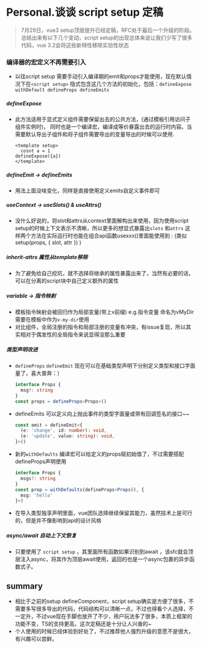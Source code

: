 # **Personal.谈谈 script setup 定稿**

> 7月29日，vue3 setup顶层提升已经定稿，RFC处于最后一个升级的阶段。总结出来有以下几个变动，script setup的出现总体来说让我们少写了很多代码，vue 3.2会将这些新特性移除实验性状态



### 编译器的宏定义不再需要引入

- 以往script setup 需要手动引入编译期的emit和props才能使用，现在默认情况下在`<script setup>` 隐式包含这几个方法的初始化，包括：`defineExpose withDefault defineProps defineEmits`



##### defineExpose

- 此方法适用于显式定义组件需要保留出去的公共方法，(通过模板引用访问子组件实例时)， 同时也是一个编译宏，编译成等价暴露出去的运行时内容。当需要默认导出子组件和将子组件需要导出的变量导出的时候可以使用.

  ```vue
  <template setup>
  	cosnt a = 1
  defineExpose({a})
  </template>
  ```



##### defineEmit -> defineEmits

- 用法上面没啥变化，同样是直接使用定义emits自定义事件即可



##### useContext -> useSlots() & useAttrs()

- 没什么好说的，将slot和attrs从context里面解构出来使用，因为使用script setup的时候上下文表示不清晰，所以更多的想显式暴露出`slots` 和`attrs` 这样两个方法在实际运行时也能在组合api函数usexxx()里面能使用到 : (类似setup(props, { slot, attr }) )



##### inherit-attrs 属性从template移除

- 为了避免给自己挖坑，就不选择将继承的属性暴露出来了，当然有必要的话，可以在分离的script块中自己定义额外的属性



##### variable -> 指令映射

- 模板指令映射会被回归作为局部变量(带上v前缀) e.g.指令变量 命名为vMyDir需要在模板中作为`v-my-dir`使用
- 对比组件，全局注册的指令和局部注册的变量有冲突，有issue复现，所以其实相对于偶发性的全局指令来说显得没那么重要



##### 类型声明改进

- `defineProps` `defineEmit` 现在可以在基础类型声明下分别定义类型和接口字面量了，喜大普奔：）

  ```typescript
  interface Props {
    msg?: string
  }
  const props = defineProps<Props>()
  ```

- defineEmits 可以定义向上抛出事件的类型字面量或带有回调签名的接口~~

  ```typescript
  const emit = defineEmit<{
    (e: 'change', id: number): void,
    (e: 'update', value: string): void,
  }>()
  ```

- 新的`withDefaults` 编译宏可以给定义的props赋初始值了，不过需要搭配defineProps声明使用

  ```typescript
  interface Props {
    msgs?: string
  }
  const prop = withDefaults(defineProps<Props(), {
    msg: 'hello'
  }>)
  ```

- 在导入类型独享声明里面，vue团队选择继续保留其能力，虽然技术上是可行的，但是并不像影响到api的设计风格



##### async/await 自动上下文恢复

- 只要使用了 `script setup` ，其里面所有函数如果识别到await ，该sfc就会顶层注入async，将其作为顶层await使用，返回的也是一个async包裹的异步函数式子。



## summary

- 相比于之前的setup defineComponent，script setup确实是方便了很多，不需要多写很多导出的代码，代码结构可以清晰一点，不过也得看个人选择，不一定升，不过vue现在手脚也放开了不少，用户玩法多了很多，本质上框架的功能不变，TS的支持更高，这次定稿还是十分让人兴奋的~
- 个人使用的时候已经体验到好处了，不过推荐他人强烈升级的意愿不是很大，有兴趣可以尝鲜。

